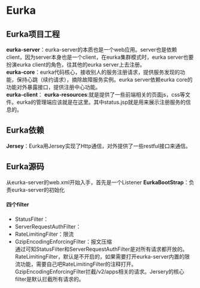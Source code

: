 # Eurka
## Eurka项目工程
**eurka-server**：eurka-server的本质也是一个web应用。server也是依赖client，因为server本身也是一个client，在eurka集群模式时，eurka server也要扮演eurka client的角色，往其他的eurka server上去注册。  
**eurka-core**：eurka代码核心，接收别人的服务注册请求，提供服务发现的功能，保持心跳（续约请求），摘除故障服务实例。eurka server依赖eurka core的功能对外暴露接口，提供注册中心功能。  
**eurka-client**：
**eurka-resources**:就是提供了一些前端相关的页面js，css等文件。eurka的管理端应该就是在这里。其中status.jsp就是用来展示注册服务的信息的。

## Eurka依赖
**Jersey**：Eurka用Jersey实现了Http通信，对外提供了一些restful接口来通信。

## Eurka源码
从eurka-server的web.xml开始入手，首先是一个Listener
**EurkaBootStrap**：负责eurka-server的初始化

#### 四个filter  
+ StatusFilter：
+ ServerRequestAuthFilter：
+ RateLimitingFilter：限流
+ GzipEncodingEnforcingFilter：报文压缩  
通过<filter-mapping>可知StatusFilter和ServerRequestAuthFilter是对所有请求都开放的。RateLimitingFilter，默认是不开启的，如果需要打开eurka-server内置的限流功能，需要自己吧RateLimitingFilter的<filter-mapping>注释打开。GzipEncodingEnforcingFilter拦截/v2/apps相关的请求。Jersery的核心filter是默认拦截所有请求的。
